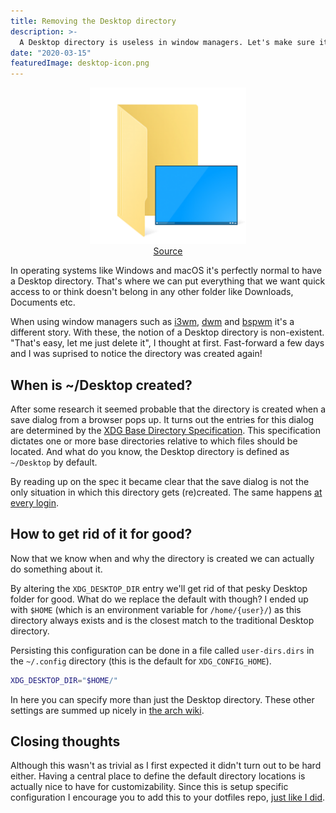 ```yaml
---
title: Removing the Desktop directory
description: >-
  A Desktop directory is useless in window managers. Let's make sure it doesn't get (re)generated anymore.
date: "2020-03-15"
featuredImage: desktop-icon.png
---
```


<figure style="text-align: center;">
  <img
    height="250px"
    width="250px"
    style="margin-bottom: 0;"
    alt="Desktop folder icon"
    src="./desktop-icon.svg"
  />
  <figcaption>
    <a href="https://www.tenforums.com/geek/gars/images/2/types/thumb__esktop_folder.png">Source</a>
  </figcaption>
</figure>

In operating systems like Windows and macOS it's perfectly normal to have a Desktop directory. That's where we can put everything that we want quick access to or think doesn't belong in any other folder like Downloads, Documents etc.

When using window managers such as [i3wm](https://i3wm.org/), [dwm](https://dwm.suckless.org/) and [bspwm](https://github.com/baskerville/bspwm) it's a different story. With these, the notion of a Desktop directory is non-existent. "That's easy, let me just delete it", I thought at first. Fast-forward a few days and I was suprised to notice the directory was created again!

## When is ~/Desktop created?
After some research it seemed probable that the directory is created when a save dialog from a browser pops up. It turns out the entries for this dialog are determined by the [XDG Base Directory Specification](https://specifications.freedesktop.org/basedir-spec/basedir-spec-latest.html). This specification dictates one or more base directories relative to which files should be located. And what do you know, the Desktop directory is defined as `~/Desktop` by default.

By reading up on the spec it became clear that the save dialog is not the only situation in which this directory gets (re)created. The same happens [at every login](https://freedesktop.org/wiki/Software/xdg-user-dirs/).

## How to get rid of it for good?
Now that we know when and why the directory is created we can actually do something about it.

By altering the `XDG_DESKTOP_DIR` entry we'll get rid of that pesky Desktop folder for good. What do we replace the default with though? I ended up with `$HOME` (which is an environment variable for `/home/{user}/`) as this directory always exists and is the closest match to the traditional Desktop directory.

Persisting this configuration can be done in a file called `user-dirs.dirs` in the `~/.config` directory (this is the default for `XDG_CONFIG_HOME`).

```sh
XDG_DESKTOP_DIR="$HOME/"
```

In here you can specify more than just the Desktop directory. These other settings are summed up nicely in [the arch wiki](https://wiki.archlinux.org/index.php/XDG_user_directories).

## Closing thoughts
Although this wasn't as trivial as I first expected it didn't turn out to be hard either. Having a central place to define the default directory locations is actually nice to have for customizability. Since this is setup specific configuration I encourage you to add this to your dotfiles repo, [just like I did](https://github.com/Martijnvos/dotfiles/blob/master/.config/user-dirs.dirs).